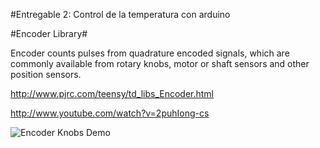 #Entregable 2: Control de la temperatura con arduino


#Encoder Library#

Encoder counts pulses from quadrature encoded signals, which are commonly available from rotary knobs, motor or shaft sensors and other position sensors. 

http://www.pjrc.com/teensy/td_libs_Encoder.html

http://www.youtube.com/watch?v=2puhIong-cs

![Encoder Knobs Demo](http://www.pjrc.com/teensy/td_libs_Encoder_1.jpg)
